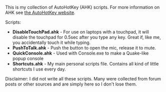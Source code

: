 This is my collection of AutoHotKey (AHK) scripts. For more information on AHK
see [the AutoHotKey website](http://www.autohotkey.com/).

Scripts:

* **DisableTouchPad.ahk** - For use on laptops with a touchpad, it will disable the touchpad for 0.5sec after you type any key. Great if, like me, you accidentally touch it while typing.
* **PushToTalk.ahk** - Push the button to open the mic, release it to mute.
* **QuickConsole.ahk** - Used with Console.exe to make a Quake-like popup console
* **Shortcuts.ahk** - My main personal scripts file. Contains all kind of little shortcuts I use every day.

Disclaimer: I did not write all these scripts. Many were collected from forum posts or other sources and are simply here so I don't lose them.

